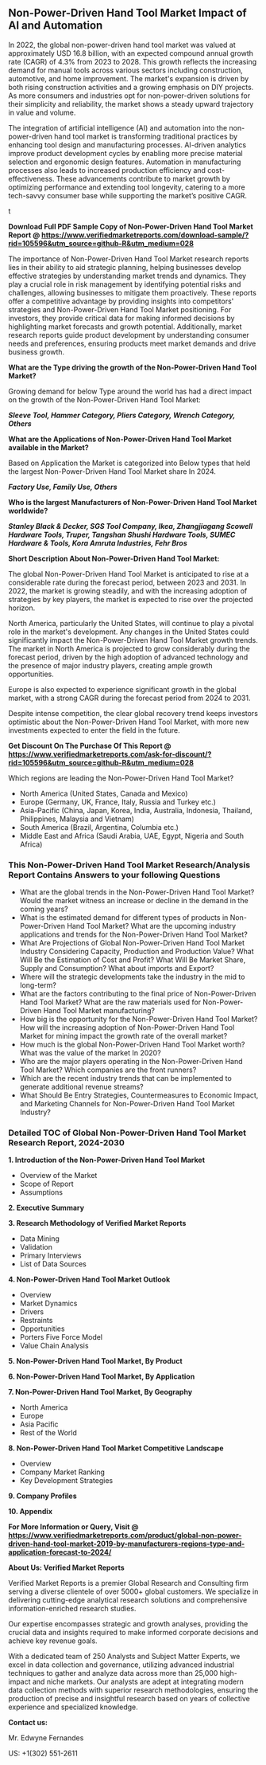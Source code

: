 <h2>Non-Power-Driven Hand Tool Market Impact of AI and Automation</h2><p>In 2022, the global non-power-driven hand tool market was valued at approximately USD 16.8 billion, with an expected compound annual growth rate (CAGR) of 4.3% from 2023 to 2028. This growth reflects the increasing demand for manual tools across various sectors including construction, automotive, and home improvement. The market's expansion is driven by both rising construction activities and a growing emphasis on DIY projects. As more consumers and industries opt for non-power-driven solutions for their simplicity and reliability, the market shows a steady upward trajectory in value and volume.</p><p>The integration of artificial intelligence (AI) and automation into the non-power-driven hand tool market is transforming traditional practices by enhancing tool design and manufacturing processes. AI-driven analytics improve product development cycles by enabling more precise material selection and ergonomic design features. Automation in manufacturing processes also leads to increased production efficiency and cost-effectiveness. These advancements contribute to market growth by optimizing performance and extending tool longevity, catering to a more tech-savvy consumer base while supporting the market’s positive CAGR.</p>t</p><p id="" class=""><strong>Download Full PDF Sample Copy of Non-Power-Driven Hand Tool Market Report @ <a href="https://www.verifiedmarketreports.com/download-sample/?rid=105596&utm_source=github-R&utm_medium=028" target="_blank">https://www.verifiedmarketreports.com/download-sample/?rid=105596&utm_source=github-R&utm_medium=028</a></strong></p><p>The importance of&nbsp;Non-Power-Driven Hand Tool Market research reports lies in their ability to aid strategic planning, helping businesses develop effective strategies by understanding market trends and dynamics. They play a crucial role in risk management by identifying potential risks and challenges, allowing businesses to mitigate them proactively. These reports offer a competitive advantage by providing insights into competitors' strategies and Non-Power-Driven Hand Tool Market positioning. For investors, they provide critical data for making informed decisions by highlighting market forecasts and growth potential. Additionally, market research reports guide product development by understanding consumer needs and preferences, ensuring products meet market demands and drive business growth.</p><p><strong>What are the&nbsp;Type driving the growth of the Non-Power-Driven Hand Tool Market?</strong></p><p id="" class="">Growing demand for below Type around the world has had a direct impact on the growth of the Non-Power-Driven Hand Tool Market:</p><em><strong>Sleeve Tool, Hammer Category, Pliers Category, Wrench Category, Others</strong></em></p><strong>What are the&nbsp;Applications&nbsp;of Non-Power-Driven Hand Tool Market available in the Market?</strong></p><p id="" class="">Based on Application the Market is categorized into Below types that held the largest Non-Power-Driven Hand Tool Market share In 2024.</p><em><strong>Factory Use, Family Use, Others</strong></em></p><strong>Who is the largest Manufacturers of Non-Power-Driven Hand Tool Market worldwide?</strong></p><p><em><strong>Stanley Black & Decker, SGS Tool Company, Ikea, Zhangjiagang Scowell Hardware Tools, Truper, Tangshan Shushi Hardware Tools, SUMEC Hardware & Tools, Kora Amruta Industries, Fehr Bros</strong></em></p><p id="" class=""><strong>Short Description About Non-Power-Driven Hand Tool Market:</strong></p><p>The global Non-Power-Driven Hand Tool Market is anticipated to rise at a considerable rate during the forecast period, between 2023 and 2031. In 2022, the market is growing steadily, and with the increasing adoption of strategies by key players, the market is expected to rise over the projected horizon.</p><p>North America, particularly the United States, will continue to play a pivotal role in the market's development. Any changes in the United States could significantly impact the Non-Power-Driven Hand Tool Market growth trends. The market in North America is projected to grow considerably during the forecast period, driven by the high adoption of advanced technology and the presence of major industry players, creating ample growth opportunities.</p><p>Europe is also expected to experience significant growth in the global market, with a strong CAGR during the forecast period from 2024 to 2031.</p><p>Despite intense competition, the clear global recovery trend keeps investors optimistic about the Non-Power-Driven Hand Tool Market, with more new investments expected to enter the field in the future.</p><p id="" class=""><strong>Get Discount On The Purchase Of This Report @ <a href="https://www.verifiedmarketreports.com/ask-for-discount/?rid=105596&utm_source=github-R&utm_medium=028" target="_blank">https://www.verifiedmarketreports.com/ask-for-discount/?rid=105596&utm_source=github-R&utm_medium=028</a></strong></p>Which regions are leading the Non-Power-Driven Hand Tool Market?</p><ul><li>North America (United States, Canada and Mexico)</li><li>Europe (Germany, UK, France, Italy, Russia and Turkey etc.)</li><li>Asia-Pacific (China, Japan, Korea, India, Australia, Indonesia, Thailand, Philippines, Malaysia and Vietnam)</li><li>South America (Brazil, Argentina, Columbia etc.)</li><li>Middle East and Africa (Saudi Arabia, UAE, Egypt, Nigeria and South Africa)</li></ul><h3 id="" class="">This Non-Power-Driven Hand Tool Market Research/Analysis Report Contains Answers to your following Questions</h3><ul><li>What are the global trends in the Non-Power-Driven Hand Tool Market? Would the market witness an increase or decline in the demand in the coming years?</li><li>What is the estimated demand for different types of products in Non-Power-Driven Hand Tool Market? What are the upcoming industry applications and trends for the Non-Power-Driven Hand Tool Market?</li><li>What Are Projections of Global Non-Power-Driven Hand Tool Market Industry Considering Capacity, Production and Production Value? What Will Be the Estimation of Cost and Profit? What Will Be Market Share, Supply and Consumption? What about imports and Export?</li><li>Where will the strategic developments take the industry in the mid to long-term?</li><li>What are the factors contributing to the final price of Non-Power-Driven Hand Tool Market? What are the raw materials used for Non-Power-Driven Hand Tool Market manufacturing?</li><li>How big is the opportunity for the Non-Power-Driven Hand Tool Market? How will the increasing adoption of Non-Power-Driven Hand Tool Market for mining impact the growth rate of the overall market?</li><li>How much is the global Non-Power-Driven Hand Tool Market worth? What was the value of the market In 2020?</li><li>Who are the major players operating in the Non-Power-Driven Hand Tool Market? Which companies are the front runners?</li><li>Which are the recent industry trends that can be implemented to generate additional revenue streams?</li><li>What Should Be Entry Strategies, Countermeasures to Economic Impact, and Marketing Channels for Non-Power-Driven Hand Tool Market Industry?</li></ul><h3 id="" class="">Detailed TOC of Global Non-Power-Driven Hand Tool Market Research Report, 2024-2030</h3><p id="" class=""><strong>1. Introduction of the Non-Power-Driven Hand Tool Market</strong></p><ul><li>Overview of the Market</li><li>Scope of Report</li><li>Assumptions</li></ul><p id="" class=""><strong>2. Executive Summary</strong></p><p id="" class=""><strong>3. Research Methodology of Verified Market Reports</strong></p><ul><li>Data Mining</li><li>Validation</li><li>Primary Interviews</li><li>List of Data Sources</li></ul><p id="" class=""><strong>4. Non-Power-Driven Hand Tool Market Outlook</strong></p><ul><li>Overview</li><li>Market Dynamics</li><li>Drivers</li><li>Restraints</li><li>Opportunities</li><li>Porters Five Force Model</li><li>Value Chain Analysis</li></ul><p id="" class=""><strong>5. Non-Power-Driven Hand Tool Market, By Product</strong></p><p id="" class=""><strong>6. Non-Power-Driven Hand Tool Market, By Application</strong></p><p id="" class=""><strong>7. Non-Power-Driven Hand Tool Market, By Geography</strong></p><ul><li>North America</li><li>Europe</li><li>Asia Pacific</li><li>Rest of the World</li></ul><p id="" class=""><strong>8. Non-Power-Driven Hand Tool Market Competitive Landscape</strong></p><ul><li>Overview</li><li>Company Market Ranking</li><li>Key Development Strategies</li></ul><p id="" class=""><strong>9. Company Profiles</strong></p><p id="" class=""><strong>10. Appendix</strong></p><p id="" class=""><strong>For More Information or Query, Visit @ <a href="https://www.verifiedmarketreports.com/product/global-non-power-driven-hand-tool-market-2019-by-manufacturers-regions-type-and-application-forecast-to-2024/" target="_blank">https://www.verifiedmarketreports.com/product/global-non-power-driven-hand-tool-market-2019-by-manufacturers-regions-type-and-application-forecast-to-2024/</a></strong></p><p id="" class=""><strong>About Us: Verified Market Reports</strong></p><p id="" class="">Verified Market Reports is a premier Global Research and Consulting firm serving a diverse clientele of over 5000+ global customers. We specialize in delivering cutting-edge analytical research solutions and comprehensive information-enriched research studies.</p><p id="" class="">Our expertise encompasses strategic and growth analyses, providing the crucial data and insights required to make informed corporate decisions and achieve key revenue goals.</p><p id="" class="">With a dedicated team of 250 Analysts and Subject Matter Experts, we excel in data collection and governance, utilizing advanced industrial techniques to gather and analyze data across more than 25,000 high-impact and niche markets. Our analysts are adept at integrating modern data collection methods with superior research methodologies, ensuring the production of precise and insightful research based on years of collective experience and specialized knowledge.</p><p id="" class=""><strong>Contact us:</strong></p><p id="" class="">Mr. Edwyne Fernandes</p><p id="" class="">US: +1(302) 551-2611</p>